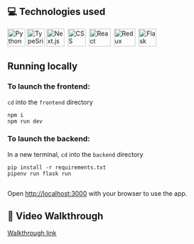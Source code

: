 ## 💻 Technologies used
<div>
   <img src="https://upload.wikimedia.org/wikipedia/commons/thumb/c/c3/Python-logo-notext.svg/1869px-Python-logo-notext.svg.png" title="Python" alt="Python" width="40" height="40">
   <img src="https://upload.wikimedia.org/wikipedia/commons/thumb/4/4c/Typescript_logo_2020.svg/1024px-Typescript_logo_2020.svg.png" alt="TypeSript" width="40" height="40">
   <img src="https://cdn.worldvectorlogo.com/logos/next-js.svg" title="Next.js" alt="Next.js" width="40" height="40"/>&nbsp;
   <img src="https://upload.wikimedia.org/wikipedia/commons/thumb/6/62/CSS3_logo.svg/2048px-CSS3_logo.svg.png"  title="CSS3" alt="CSS" width="40" height="40"/>&nbsp;
   <img src="https://upload.wikimedia.org/wikipedia/commons/thumb/a/a7/React-icon.svg/2300px-React-icon.svg.png" title="React" alt="React" width="48" height="40"/>&nbsp;
   <img src="https://raw.githubusercontent.com/reduxjs/redux/master/logo/logo.png" title="Redux" alt="Redux " width="48" height="40"/>&nbsp;
   <img src="https://uxwing.com/wp-content/themes/uxwing/download/brands-and-social-media/flask-logo-icon.png" title="Flask" alt="Flask " width="40" height="40"/>&nbsp;
</div>

## Running locally

### To launch the frontend:

```cd``` into the ```frontend``` directory
```
npm i
npm run dev
```

### To launch the backend:

In a new terminal, ```cd``` into the ```backend``` directory
```
pip install -r requirements.txt
pipenv run flask run
```

## 

Open [http://localhost:3000](http://localhost:3000) with your browser to use the app.

## 🎥 Video Walkthrough

[Walkthrough link](http://localhost:3000)